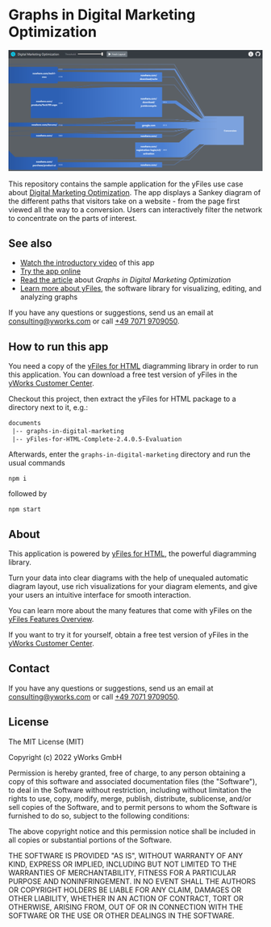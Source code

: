 # Graphs in Digital Marketing Optimization

![A screenshot of this sample application](doc/screenshot.png)

This repository contains the sample application for the yFiles use case about
[Digital Marketing Optimization](https://www.yworks.com/use-case/graphs-in-digital-marketing-optimization).
The app displays a Sankey diagram of the different paths that visitors take on a website - from the page first viewed all the way to a conversion. Users can interactively filter the network to concentrate on the parts of interest.

## See also

- [Watch the introductory video](https://www.youtube.com/channel/UC6GqOEPI6Xrhy4ylDKHP0Aw) of this app
- [Try the app online](https://live.yworks.com/demos/use-case/digital-marketing)
- [Read the article](https://www.yworks.com/use-case/graphs-in-digital-marketing-optimization) about _Graphs in Digital Marketing Optimization_
- [Learn more about yFiles](https://www.yworks.com/products/yfiles), the software library for visualizing, editing, and analyzing graphs

If you have any questions or suggestions, send us an email at [consulting@yworks.com](mailto:consulting@yworks.com)
or call [+49 7071 9709050](tel:+4970719709050).

## How to run this app

You need a copy of the [yFiles for HTML](https://www.yworks.com/products/yfiles-for-html) diagramming library in order
to run this application. You can download a free test version of yFiles in the
[yWorks Customer Center](https://my.yworks.com/signup?product=YFILES_HTML_EVAL).

Checkout this project, then extract the yFiles for HTML package to a directory next to it, e.g.:

```
documents
 |-- graphs-in-digital-marketing
 |-- yFiles-for-HTML-Complete-2.4.0.5-Evaluation
```

Afterwards, enter the `graphs-in-digital-marketing` directory and run the usual commands

```
npm i
```

followed by

```
npm start
```

## About

This application is powered by [yFiles for HTML](https://www.yworks.com/products/yfiles-for-html), the powerful
diagramming library.

Turn your data into clear diagrams with the help of unequaled automatic diagram layout, use rich visualizations for your
diagram elements, and give your users an intuitive interface for smooth interaction.

You can learn more about the many features that come with yFiles
on the [yFiles Features Overview](https://www.yworks.com/products/yfiles/features).

If you want to try it for yourself, obtain a free test version of yFiles in the
[yWorks Customer Center](https://my.yworks.com/signup?product=YFILES_HTML_EVAL).

## Contact

If you have any questions or suggestions, send us an email at [consulting@yworks.com](mailto:consulting@yworks.com)
or call [+49 7071 9709050](tel:+4970719709050).

## License

The MIT License (MIT)

Copyright (c) 2022 yWorks GmbH

Permission is hereby granted, free of charge, to any person obtaining a copy of this software and associated documentation files (the "Software"), to deal in the Software without restriction, including without limitation the rights to use, copy, modify, merge, publish, distribute, sublicense, and/or sell copies of the Software, and to permit persons to whom the Software is furnished to do so, subject to the following conditions:

The above copyright notice and this permission notice shall be included in all copies or substantial portions of the Software.

THE SOFTWARE IS PROVIDED "AS IS", WITHOUT WARRANTY OF ANY KIND, EXPRESS OR IMPLIED, INCLUDING BUT NOT LIMITED TO THE WARRANTIES OF MERCHANTABILITY, FITNESS FOR A PARTICULAR PURPOSE AND NONINFRINGEMENT. IN NO EVENT SHALL THE AUTHORS OR COPYRIGHT HOLDERS BE LIABLE FOR ANY CLAIM, DAMAGES OR OTHER LIABILITY, WHETHER IN AN ACTION OF CONTRACT, TORT OR OTHERWISE, ARISING FROM, OUT OF OR IN CONNECTION WITH THE SOFTWARE OR THE USE OR OTHER DEALINGS IN THE SOFTWARE.
